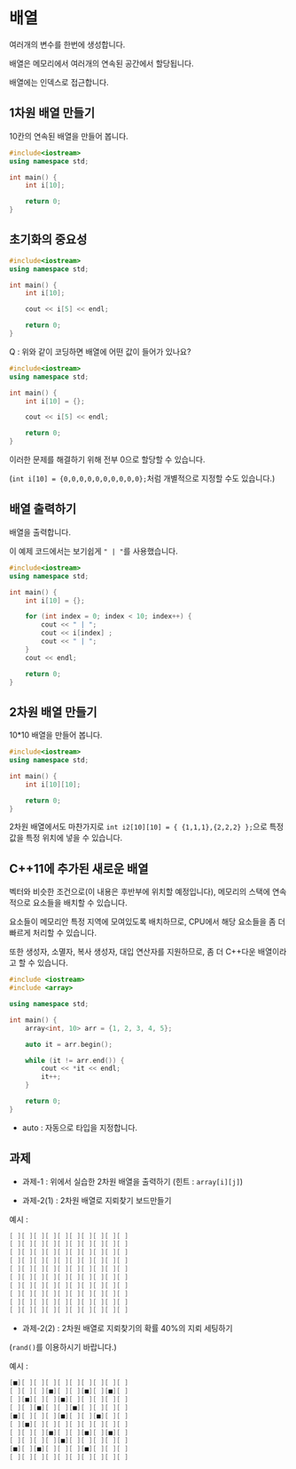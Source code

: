 # 배열

여러개의 변수를 한번에 생성합니다.

배열은 메모리에서 여러개의 연속된 공간에서 할당됩니다.

배열에는 인덱스로 접근합니다.

## 1차원 배열 만들기

10칸의 연속된 배열을 만들어 봅니다.

```c++
#include<iostream>
using namespace std;

int main() {
    int i[10];

    return 0;
}
```

## 초기화의 중요성

```c++
#include<iostream>
using namespace std;

int main() {
    int i[10];

    cout << i[5] << endl;

    return 0;
}
```

Q : 위와 같이 코딩하면 배열에 어떤 값이 들어가 있나요?

```c++
#include<iostream>
using namespace std;

int main() {
    int i[10] = {};

    cout << i[5] << endl;

    return 0;
}
```

이러한 문제를 해결하기 위해 전부 0으로 할당할 수 있습니다.

(```int i[10] = {0,0,0,0,0,0,0,0,0,0};```처럼 개별적으로 지정할 수도 있습니다.)

## 배열 출력하기

배열을 출력합니다.

이 예제 코드에서는 보기쉽게 ```" | "```를 사용했습니다.

```c++
#include<iostream>
using namespace std;

int main() {
    int i[10] = {};

    for (int index = 0; index < 10; index++) {
        cout << " | ";
        cout << i[index] ;
        cout << " | ";
    }
    cout << endl;

    return 0;
}
```

## 2차원 배열 만들기

10*10 배열을 만들어 봅니다.

```c++
#include<iostream>
using namespace std;

int main() {
    int i[10][10];

    return 0;
}
```

2차원 배열에서도 마찬가지로 ```int i2[10][10] = { {1,1,1},{2,2,2} };```으로 특정 값을 특정 위치에 넣을 수 있습니다.

## C++11에 추가된 새로운 배열

벡터와 비슷한 조건으로(이 내용은 후반부에 위치할 예정입니다), 메모리의 스택에 연속적으로 요소들을 배치할 수 있습니다.

요소들이 메모리안 특정 지역에 모여있도록 배치하므로, CPU에서 해당 요소들을 좀 더 빠르게 처리할 수 있습니다.

또한 생성자, 소멸자, 복사 생성자, 대입 연산자를 지원하므로, 좀 더 C++다운 배열이라고 할 수 있습니다.

```c++
#include <iostream>
#include <array>

using namespace std;

int main() {
    array<int, 10> arr = {1, 2, 3, 4, 5};

    auto it = arr.begin();

    while (it != arr.end()) {
        cout << *it << endl;
        it++;
    }

    return 0;
}
```

* auto : 자동으로 타입을 지정합니다.

## 과제

* 과제-1 : 위에서 실습한 2차원 배열을 출력하기 (힌트 : ```array[i][j]```)

* 과제-2(1) : 2차원 배열로 지뢰찾기 보드만들기

예시 :

```c++
[ ][ ][ ][ ][ ][ ][ ][ ][ ][ ]
[ ][ ][ ][ ][ ][ ][ ][ ][ ][ ]
[ ][ ][ ][ ][ ][ ][ ][ ][ ][ ]
[ ][ ][ ][ ][ ][ ][ ][ ][ ][ ]
[ ][ ][ ][ ][ ][ ][ ][ ][ ][ ]
[ ][ ][ ][ ][ ][ ][ ][ ][ ][ ]
[ ][ ][ ][ ][ ][ ][ ][ ][ ][ ]
[ ][ ][ ][ ][ ][ ][ ][ ][ ][ ]
[ ][ ][ ][ ][ ][ ][ ][ ][ ][ ]
[ ][ ][ ][ ][ ][ ][ ][ ][ ][ ]
```

* 과제-2(2) : 2차원 배열로 지뢰찾기의 확률 40%의 지뢰 세팅하기

(```rand()```를 이용하시기 바랍니다.)

예시 :

```c++
[■][ ][ ][ ][ ][ ][ ][ ][ ][ ]
[ ][ ][ ][■][ ][ ][■][ ][■][ ]
[ ][■][ ][ ][■][ ][ ][ ][ ][ ]
[ ][ ][■][ ][ ][■][ ][ ][ ][ ]
[■][ ][ ][ ][■][ ][ ][■][ ][ ]
[ ][■][ ][ ][ ][ ][ ][ ][ ][ ]
[ ][ ][ ][■][ ][ ][■][ ][■][ ]
[ ][ ][ ][ ][■][ ][ ][ ][ ][ ]
[■][ ][■][ ][ ][ ][■][ ][ ][ ]
[ ][ ][ ][ ][ ][ ][ ][ ][ ][ ]
```